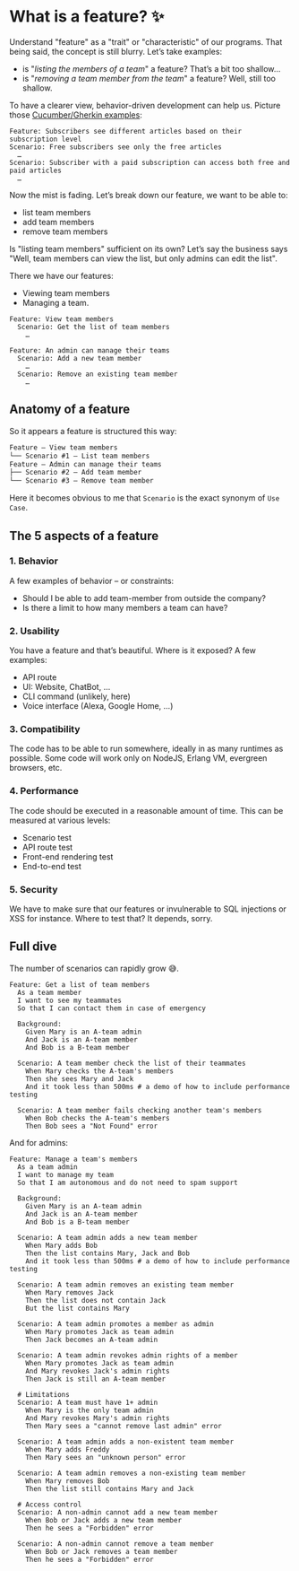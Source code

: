 # What is a feature? ✨

Understand "feature" as a "trait" or "characteristic" of our programs. That being said, the concept is still blurry. Let’s take examples:

- is "_listing the members of a team_" a feature? That’s a bit too shallow…
- is "_removing a team member from the team_" a feature? Well, still too shallow.

To have a clearer view, behavior-driven development can help us. Picture those [Cucumber/Gherkin examples](https://cucumber.io/docs/bdd/better-gherkin):

```gherkin
Feature: Subscribers see different articles based on their subscription level
Scenario: Free subscribers see only the free articles
  …
Scenario: Subscriber with a paid subscription can access both free and paid articles
  …
```

Now the mist is fading. Let’s break down our feature, we want to be able to:

- list team members
- add team members
- remove team members

Is "listing team members" sufficient on its own? Let’s say the business says "Well, team members can view the list, but only admins can edit the list".

There we have our features:

- Viewing team members
- Managing a team.

```gherkin
Feature: View team members
  Scenario: Get the list of team members
    …

Feature: An admin can manage their teams
  Scenario: Add a new team member
    …
  Scenario: Remove an existing team member
    …
```

## Anatomy of a feature

So it appears a feature is structured this way:

```txt
Feature – View team members
└── Scenario #1 – List team members
Feature – Admin can manage their teams
├── Scenario #2 – Add team member
└── Scenario #3 – Remove team member
```

Here it becomes obvious to me that `Scenario` is the exact synonym of `Use Case`.

## The 5 aspects of a feature

### 1. Behavior

A few examples of behavior – or constraints:

- Should I be able to add team-member from outside the company?
- Is there a limit to how many members a team can have?

### 2. Usability

You have a feature and that’s beautiful. Where is it exposed? A few examples:

- API route
- UI: Website, ChatBot, …
- CLI command (unlikely, here)
- Voice interface (Alexa, Google Home, …)

### 3. Compatibility

The code has to be able to run somewhere, ideally in as many runtimes as possible.
Some code will work only on NodeJS, Erlang VM, evergreen browsers, etc.

### 4. Performance

The code should be executed in a reasonable amount of time. This can be measured at various levels:

- Scenario test
- API route test
- Front-end rendering test
- End-to-end test

### 5. Security

We have to make sure that our features or invulnerable to SQL injections or XSS for instance.
Where to test that? It depends, sorry.

## Full dive

The number of scenarios can rapidly grow 😅.

```gherkin
Feature: Get a list of team members
  As a team member
  I want to see my teammates
  So that I can contact them in case of emergency

  Background:
    Given Mary is an A-team admin
    And Jack is an A-team member
    And Bob is a B-team member

  Scenario: A team member check the list of their teammates
    When Mary checks the A-team's members
    Then she sees Mary and Jack
    And it took less than 500ms # a demo of how to include performance testing

  Scenario: A team member fails checking another team's members
    When Bob checks the A-team's members
    Then Bob sees a "Not Found" error
```

And for admins:

```gherkin
Feature: Manage a team's members
  As a team admin
  I want to manage my team
  So that I am autonomous and do not need to spam support

  Background:
    Given Mary is an A-team admin
    And Jack is an A-team member
    And Bob is a B-team member

  Scenario: A team admin adds a new team member
    When Mary adds Bob
    Then the list contains Mary, Jack and Bob
    And it took less than 500ms # a demo of how to include performance testing

  Scenario: A team admin removes an existing team member
    When Mary removes Jack
    Then the list does not contain Jack
    But the list contains Mary

  Scenario: A team admin promotes a member as admin
    When Mary promotes Jack as team admin
    Then Jack becomes an A-team admin

  Scenario: A team admin revokes admin rights of a member
    When Mary promotes Jack as team admin
    And Mary revokes Jack's admin rights
    Then Jack is still an A-team member

  # Limitations
  Scenario: A team must have 1+ admin
    When Mary is the only team admin
    And Mary revokes Mary's admin rights
    Then Mary sees a "cannot remove last admin" error

  Scenario: A team admin adds a non-existent team member
    When Mary adds Freddy
    Then Mary sees an "unknown person" error

  Scenario: A team admin removes a non-existing team member
    When Mary removes Bob
    Then the list still contains Mary and Jack

  # Access control
  Scenario: A non-admin cannot add a new team member
    When Bob or Jack adds a new team member
    Then he sees a "Forbidden" error

  Scenario: A non-admin cannot remove a team member
    When Bob or Jack removes a team member
    Then he sees a "Forbidden" error
```
